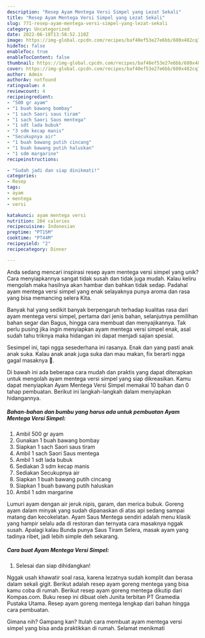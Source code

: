 ```yaml
---
description: "Resep Ayam Mentega Versi Simpel yang Lezat Sekali"
title: "Resep Ayam Mentega Versi Simpel yang Lezat Sekali"
slug: 771-resep-ayam-mentega-versi-simpel-yang-lezat-sekali
category: Uncategorized
date: 2022-06-18T13:58:52.110Z
image: https://img-global.cpcdn.com/recipes/baf40ef53e27e6bb/680x482cq70/ayam-mentega-versi-simpel-foto-resep-utama.jpg
hideToc: false
enableToc: true
enableTocContent: false
thumbnail: https://img-global.cpcdn.com/recipes/baf40ef53e27e6bb/680x482cq70/ayam-mentega-versi-simpel-foto-resep-utama.jpg
cover: https://img-global.cpcdn.com/recipes/baf40ef53e27e6bb/680x482cq70/ayam-mentega-versi-simpel-foto-resep-utama.jpg
author: Admin
authorAv: notfound
ratingvalue: 4
reviewcount: 4
recipeingredient:
- "500 gr ayam"
- "1 buah bawang bombay"
- "1 sach Saori saus tiram"
- "1 sach Saori Saus mentega"
- "1 sdt lada bubuk"
- "3 sdm kecap manis"
- "Secukupnya air"
- "1 buah bawang putih cincang"
- "1 buah bawang putih haluskan"
- "1 sdm margarine"
recipeinstructions:

- "Sudah jadi dan siap dinikmati!"
categories:
- Resep
tags:
- ayam
- mentega
- versi

katakunci: ayam mentega versi 
nutrition: 204 calories
recipecuisine: Indonesian
preptime: "PT15M"
cooktime: "PT44M"
recipeyield: "2"
recipecategory: Dinner

---
```





Anda sedang mencari inspirasi resep ayam mentega versi simpel yang unik? Cara menyiapkannya sangat tidak susah dan tidak juga mudah. Kalau keliru mengolah maka hasilnya akan hambar dan bahkan tidak sedap. Padahal ayam mentega versi simpel yang enak selayaknya punya aroma dan rasa yang bisa memancing selera Kita.





Banyak hal yang sedikit banyak berpengaruh terhadap kualitas rasa dari ayam mentega versi simpel, pertama dari jenis bahan, selanjutnya pemilihan bahan segar dan Bagus, hingga cara membuat dan menyajikannya. Tak perlu pusing jika ingin menyiapkan ayam mentega versi simpel enak,      asal sudah tahu triknya maka hidangan ini dapat menjadi sajian spesial.














Sesimpel ini, tapi ngga sesederhana ini rasanya. Enak dan yang pasti anak anak suka. Kalau anak anak juga suka dan mau makan, fix berarti ngga gagal masaknya 🤭.






Di bawah ini ada beberapa cara mudah dan praktis yang dapat diterapkan untuk mengolah ayam mentega versi simpel yang siap dikreasikan. Kamu dapat menyiapkan Ayam Mentega Versi Simpel memakai 10 bahan dan 0 tahap pembuatan. Berikut ini langkah-langkah dalam menyiapkan hidangannya.

<!--inarticleads1-->

##### Bahan-bahan dan bumbu yang harus ada untuk pembuatan Ayam Mentega Versi Simpel:

1. Ambil 500 gr ayam
1. Gunakan 1 buah bawang bombay
1. Siapkan 1 sach Saori saus tiram
1. Ambil 1 sach Saori Saus mentega
1. Ambil 1 sdt lada bubuk
1. Sediakan 3 sdm kecap manis
1. Sediakan Secukupnya air
1. Siapkan 1 buah bawang putih cincang
1. Siapkan 1 buah bawang putih haluskan
1. Ambil 1 sdm margarine


Lumuri ayam dengan air jeruk nipis, garam, dan merica bubuk. Goreng ayam dalam minyak yang sudah dipanaskan di atas api sedang sampai matang dan kecokelatan. Ayam Saus Mentega sendiri adalah menu klasik yang hampir selalu ada di restoran dan ternyata cara masaknya nggak susah. Apalagi kalau Bunda punya Saus Tiram Selera, masak ayam yang tadinya ribet, jadi lebih simple deh sekarang. 

<!--inarticleads2-->

##### Cara buat Ayam Mentega Versi Simpel:


1. Selesai dan siap dihidangkan!

Nggak usah khawatir soal rasa, karena lezatnya sudah komplit dan berasa dalam sekali gigit. Berikut adalah resep ayam goreng mentega yang bisa kamu coba di rumah. Berikut resep ayam goreng mentega dikutip dari Kompas.com. Buku resep ini dibuat oleh Junita terbitan PT Gramedia Pustaka Utama. Resep ayam goreng mentega lengkap dari bahan hingga cara pembuatan. 

Gimana nih? Gampang kan? Itulah cara membuat ayam mentega versi simpel yang bisa anda praktikkan di rumah. Selamat menikmati
